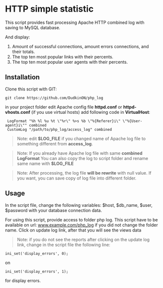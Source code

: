 # HTTP simple statistic

This script provides fast processing Apache HTTP combined log with saving to MySQL database. 

And display: 

1. Amount of successful connections, amount errors connections, and their totals. 
2. The top ten most popular links with their percents. 
3. The top ten most popular user agents with their percents.

## Installation

Clone this script with GIT:

```
git clone https://github.com/DudkinON/php_log
```

in your project folder edit Apache config file **httpd.conf** or
 **httpd-vhosts.conf** (if you use virtual hosts) add following code in 
 **VirtualHost**:
```
 LogFormat "%h %l %u %t \"%r\" %>s %b \"%{Referer}i\" \"%{User-agent}i\"" combined
 CustomLog "/path/to/php_log/access_log" combined
```
> Note: edit **$LOG_FILE** if you changed name of Apache log file to something different from
**access_log**.

> Note: If you already have Apache log file with same **combined** **LogFormat**
You can also copy the log to script folder and rename same name with **$LOG_FILE**

> Note: After processing, the log file **will be rewrite** with null value. If you want, 
you can save copy of log file into different folder.

## Usage

In the script file, change the following variables: $host, $db_name, $user, $password with your
database connection data.

For using this script, provide access to folder php log. This script have to be 
available on url: www.example.com/php_log if you did not change the folder name. Click on 
update log link, after that you will see the views data

> Note: if you do not see the reports after clicking on the update log link, change
 in the script file the following line:

```
ini_set('display_errors', 0);
```
on 
```$xslt
ini_set('display_errors', 1);
```
for display errors.